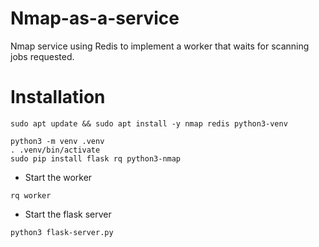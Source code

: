 # Nmap-as-a-service
Nmap service using Redis to implement a worker that waits for scanning jobs requested.

# Installation
```shell
sudo apt update && sudo apt install -y nmap redis python3-venv
```

```shell
python3 -m venv .venv
. .venv/bin/activate
sudo pip install flask rq python3-nmap
```

- Start the worker
```shell
rq worker
```

- Start the flask server
```shell
python3 flask-server.py
```
